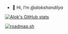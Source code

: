 * 👋 Hi, I’m *@alokshandilya*

[![Alok's GitHub stats](https://github-readme-stats.vercel.app/api?username=alokshandilya&show_icons=true&theme=dark&rank_icon=github&include_all_commits=true)](https://github.com/alokshandilya/github-readme-stats)
<!-- https://github-readme-stats.vercel.app/api?username=alokshandilya&show_icons=true&title_color=d8a657&icon_color=e78a4e&text_color=89b482&bg_color=1d2021&rank_icon=github&include_all_commits=true -->

[![roadmap.sh](https://api.roadmap.sh/v1-badge/wide/6588a76154b5771051390b70?variant=dark&roadmaps=ai-data-scientist%2Cpython)](https://roadmap.sh)
